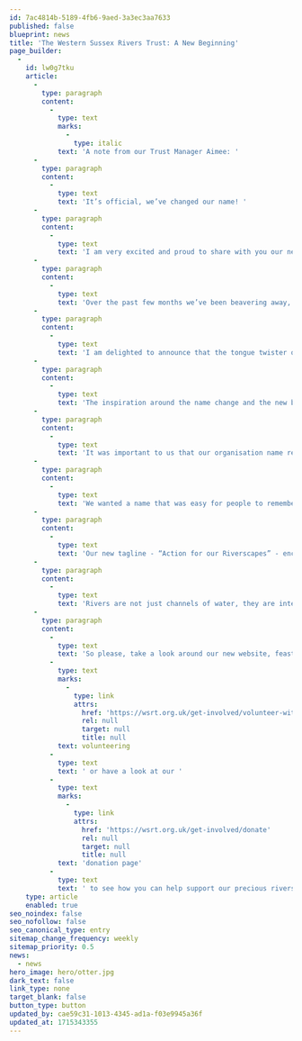 ```yaml
---
id: 7ac4814b-5189-4fb6-9aed-3a3ec3aa7633
published: false
blueprint: news
title: 'The Western Sussex Rivers Trust: A New Beginning'
page_builder:
  -
    id: lw0g7tku
    article:
      -
        type: paragraph
        content:
          -
            type: text
            marks:
              -
                type: italic
            text: 'A note from our Trust Manager Aimee: '
      -
        type: paragraph
        content:
          -
            type: text
            text: 'It’s official, we’ve changed our name! '
      -
        type: paragraph
        content:
          -
            type: text
            text: 'I am very excited and proud to share with you our new name, branding and website! '
      -
        type: paragraph
        content:
          -
            type: text
            text: 'Over the past few months we’ve been beavering away, not only on our project work on the ground supporting our rivers, but also on ensuring that our organisation is a true reflection of the work that we do. '
      -
        type: paragraph
        content:
          -
            type: text
            text: 'I am delighted to announce that the tongue twister of a name - the Arun Rother Rivers Trust - is no more. We are now known as the Western Sussex Rivers Trust.  '
      -
        type: paragraph
        content:
          -
            type: text
            text: 'The inspiration around the name change and the new branding was focused on sparking a feeling of connection between humans and nature. Rivers have always shaped our landscapes and influenced generations of human activity such as building villages on riverbanks, or using the water to transport food and goods. '
      -
        type: paragraph
        content:
          -
            type: text
            text: 'It was important to us that our organisation name reflects all of the work we do, across multiple rivers - we are of course aware that the headwaters of the Rother are in Hampshire, however the majority of our geographical area is based in West Sussex. '
      -
        type: paragraph
        content:
          -
            type: text
            text: 'We wanted a name that was easy for people to remember (and say!) and we wanted to create a brand which will inspire people to look more closely at the riverscapes around them, encouraging them to take action to help these special habitats thrive. '
      -
        type: paragraph
        content:
          -
            type: text
            text: 'Our new tagline - “Action for our Riverscapes” - encompasses this feeling. '
      -
        type: paragraph
        content:
          -
            type: text
            text: 'Rivers are not just channels of water, they are integral components of the land around us. Rivers literally shape the landscapes we live and work in. They provide a home, safety, food and shelter to a huge variety of wildlife. They provide us with beauty and joy, a haven away from the bustle of busy modern life. A place to cool down by on a hot day. A view to rest our eyes upon to soothe our tired minds. Rivers are not just rushing empty waters, they are (or should be!) a habitat teeming with life. '
      -
        type: paragraph
        content:
          -
            type: text
            text: 'So please, take a look around our new website, feast your eyes upon photos of wildlife found on our rivers, and if you feel inspired please sign up for '
          -
            type: text
            marks:
              -
                type: link
                attrs:
                  href: 'https://wsrt.org.uk/get-involved/volunteer-with-us'
                  rel: null
                  target: null
                  title: null
            text: volunteering
          -
            type: text
            text: ' or have a look at our '
          -
            type: text
            marks:
              -
                type: link
                attrs:
                  href: 'https://wsrt.org.uk/get-involved/donate'
                  rel: null
                  target: null
                  title: null
            text: 'donation page'
          -
            type: text
            text: ' to see how you can help support our precious riverscapes.'
    type: article
    enabled: true
seo_noindex: false
seo_nofollow: false
seo_canonical_type: entry
sitemap_change_frequency: weekly
sitemap_priority: 0.5
news:
  - news
hero_image: hero/otter.jpg
dark_text: false
link_type: none
target_blank: false
button_type: button
updated_by: cae59c31-1013-4345-ad1a-f03e9945a36f
updated_at: 1715343355
---
```

